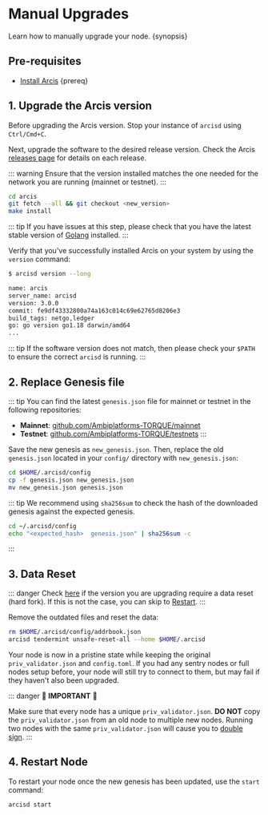 
<!--
order: 3
-->

# Manual Upgrades

Learn how to manually upgrade your node. {synopsis}

## Pre-requisites

- [Install Arcis](./../quickstart/installation.md) {prereq}

## 1. Upgrade the Arcis version

Before upgrading the Arcis version. Stop your instance of `arcisd` using `Ctrl/Cmd+C`.

Next, upgrade the software to the desired release version. Check the Arcis [releases page](https://github.com/Ambiplatforms-TORQUE/arcis/releases) for details on each release.

::: warning
Ensure that the version installed matches the one needed for the network you are running (mainnet or testnet).
:::

```bash
cd arcis
git fetch --all && git checkout <new_version>
make install
```

::: tip
If you have issues at this step, please check that you have the latest stable version of [Golang](https://golang.org/dl/) installed.
:::

Verify that you've successfully installed Arcis on your system by using the `version` command:

```bash
$ arcisd version --long

name: arcis
server_name: arcisd
version: 3.0.0
commit: fe9df43332800a74a163c014c69e62765d8206e3
build_tags: netgo,ledger
go: go version go1.18 darwin/amd64
...
```

::: tip
If the software version does not match, then please check your `$PATH` to ensure the correct `arcisd` is running.
:::

## 2. Replace Genesis file

::: tip
You can find the latest `genesis.json` file for mainnet or testnet in the following repositories:

- **Mainnet**: [github.com/Ambiplatforms-TORQUE/mainnet](https://github.com/Ambiplatforms-TORQUE/mainnet)
- **Testnet**: [github.com/Ambiplatforms-TORQUE/testnets](https://github.com/Ambiplatforms-TORQUE/testnets)
:::

Save the new genesis as `new_genesis.json`. Then, replace the old `genesis.json` located in your `config/` directory with `new_genesis.json`:

```bash
cd $HOME/.arcisd/config
cp -f genesis.json new_genesis.json
mv new_genesis.json genesis.json
```

::: tip
We recommend using `sha256sum` to check the hash of the downloaded genesis against the expected genesis.

```bash
cd ~/.arcisd/config
echo "<expected_hash>  genesis.json" | sha256sum -c
```

:::

## 3. Data Reset

::: danger
Check [here](./upgrades.md) if the version you are upgrading require a data reset (hard fork). If this is not the case, you can skip to [Restart](#restart-node).
:::

Remove the outdated files and reset the data:

```bash
rm $HOME/.arcisd/config/addrbook.json
arcisd tendermint unsafe-reset-all --home $HOME/.arcisd
```

Your node is now in a pristine state while keeping the original `priv_validator.json` and `config.toml`. If you had any sentry nodes or full nodes setup before,
your node will still try to connect to them, but may fail if they haven't also
been upgraded.

::: danger
🚨 **IMPORTANT** 🚨

Make sure that every node has a unique `priv_validator.json`. **DO NOT** copy the `priv_validator.json` from an old node to multiple new nodes. Running two nodes with the same `priv_validator.json` will cause you to [double sign](https://docs.tendermint.com/master/spec/consensus/signing.html#double-signing).
:::

## 4. Restart Node

To restart your node once the new genesis has been updated, use the `start` command:

```bash
arcisd start
```
